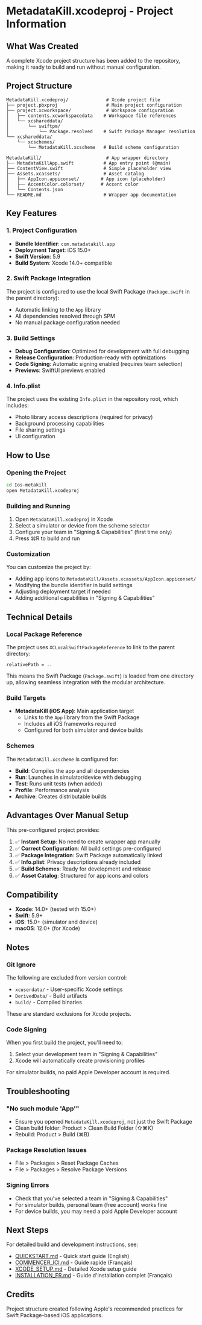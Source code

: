 # MetadataKill.xcodeproj - Project Information

## What Was Created

A complete Xcode project structure has been added to the repository, making it ready to build and run without manual configuration.

## Project Structure

```
MetadataKill.xcodeproj/              # Xcode project file
├── project.pbxproj                  # Main project configuration
├── project.xcworkspace/             # Workspace configuration
│   ├── contents.xcworkspacedata    # Workspace file references
│   └── xcshareddata/
│       └── swiftpm/
│           └── Package.resolved    # Swift Package Manager resolution
└── xcshareddata/
    └── xcschemes/
        └── MetadataKill.xcscheme   # Build scheme configuration

MetadataKill/                        # App wrapper directory
├── MetadataKillApp.swift           # App entry point (@main)
├── ContentView.swift               # Simple placeholder view
├── Assets.xcassets/                # Asset catalog
│   ├── AppIcon.appiconset/        # App icon (placeholder)
│   ├── AccentColor.colorset/      # Accent color
│   └── Contents.json
└── README.md                       # Wrapper app documentation
```

## Key Features

### 1. Project Configuration
- **Bundle Identifier**: `com.metadatakill.app`
- **Deployment Target**: iOS 15.0+
- **Swift Version**: 5.9
- **Build System**: Xcode 14.0+ compatible

### 2. Swift Package Integration
The project is configured to use the local Swift Package (`Package.swift` in the parent directory):
- Automatic linking to the `App` library
- All dependencies resolved through SPM
- No manual package configuration needed

### 3. Build Settings
- **Debug Configuration**: Optimized for development with full debugging
- **Release Configuration**: Production-ready with optimizations
- **Code Signing**: Automatic signing enabled (requires team selection)
- **Previews**: SwiftUI previews enabled

### 4. Info.plist
The project uses the existing `Info.plist` in the repository root, which includes:
- Photo library access descriptions (required for privacy)
- Background processing capabilities
- File sharing settings
- UI configuration

## How to Use

### Opening the Project
```bash
cd Ios-metakill
open MetadataKill.xcodeproj
```

### Building and Running
1. Open `MetadataKill.xcodeproj` in Xcode
2. Select a simulator or device from the scheme selector
3. Configure your team in "Signing & Capabilities" (first time only)
4. Press ⌘R to build and run

### Customization
You can customize the project by:
- Adding app icons to `MetadataKill/Assets.xcassets/AppIcon.appiconset/`
- Modifying the bundle identifier in build settings
- Adjusting deployment target if needed
- Adding additional capabilities in "Signing & Capabilities"

## Technical Details

### Local Package Reference
The project uses `XCLocalSwiftPackageReference` to link to the parent directory:
```
relativePath = ..
```

This means the Swift Package (`Package.swift`) is loaded from one directory up, allowing seamless integration with the modular architecture.

### Build Targets
- **MetadataKill (iOS App)**: Main application target
  - Links to the `App` library from the Swift Package
  - Includes all iOS frameworks required
  - Configured for both simulator and device builds

### Schemes
The `MetadataKill.xcscheme` is configured for:
- **Build**: Compiles the app and all dependencies
- **Run**: Launches in simulator/device with debugging
- **Test**: Runs unit tests (when added)
- **Profile**: Performance analysis
- **Archive**: Creates distributable builds

## Advantages Over Manual Setup

This pre-configured project provides:
1. ✅ **Instant Setup**: No need to create wrapper app manually
2. ✅ **Correct Configuration**: All build settings pre-configured
3. ✅ **Package Integration**: Swift Package automatically linked
4. ✅ **Info.plist**: Privacy descriptions already included
5. ✅ **Build Schemes**: Ready for development and release
6. ✅ **Asset Catalog**: Structured for app icons and colors

## Compatibility

- **Xcode**: 14.0+ (tested with 15.0+)
- **Swift**: 5.9+
- **iOS**: 15.0+ (simulator and device)
- **macOS**: 12.0+ (for Xcode)

## Notes

### Git Ignore
The following are excluded from version control:
- `xcuserdata/` - User-specific Xcode settings
- `DerivedData/` - Build artifacts
- `build/` - Compiled binaries

These are standard exclusions for Xcode projects.

### Code Signing
When you first build the project, you'll need to:
1. Select your development team in "Signing & Capabilities"
2. Xcode will automatically create provisioning profiles

For simulator builds, no paid Apple Developer account is required.

## Troubleshooting

### "No such module 'App'"
- Ensure you opened `MetadataKill.xcodeproj`, not just the Swift Package
- Clean build folder: Product > Clean Build Folder (⇧⌘K)
- Rebuild: Product > Build (⌘B)

### Package Resolution Issues
- File > Packages > Reset Package Caches
- File > Packages > Resolve Package Versions

### Signing Errors
- Check that you've selected a team in "Signing & Capabilities"
- For simulator builds, personal team (free account) works fine
- For device builds, you may need a paid Apple Developer account

## Next Steps

For detailed build and development instructions, see:
- [QUICKSTART.md](QUICKSTART.md) - Quick start guide (English)
- [COMMENCER_ICI.md](COMMENCER_ICI.md) - Guide rapide (Français)
- [XCODE_SETUP.md](XCODE_SETUP.md) - Detailed Xcode setup guide
- [INSTALLATION_FR.md](INSTALLATION_FR.md) - Guide d'installation complet (Français)

## Credits

Project structure created following Apple's recommended practices for Swift Package-based iOS applications.
